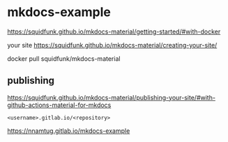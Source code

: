 # mkdocs-example
https://squidfunk.github.io/mkdocs-material/getting-started/#with-docker

your site
https://squidfunk.github.io/mkdocs-material/creating-your-site/

docker pull squidfunk/mkdocs-material


## publishing

https://squidfunk.github.io/mkdocs-material/publishing-your-site/#with-github-actions-material-for-mkdocs

    <username>.gitlab.io/<repository>

https://nnamtug.gitlab.io/mkdocs-example

